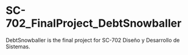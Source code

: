 # SC-702_FinalProject_DebtSnowballer
DebtSnowballer is the final project for SC-702 Diseño y Desarrollo de Sistemas.
